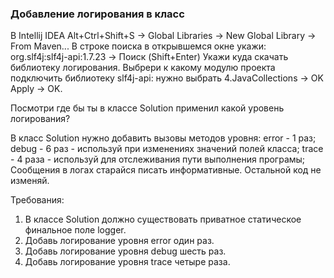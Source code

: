 
### Добавление логирования в класс

В Intellij IDEA Alt+Ctrl+Shift+S -&gt; Global Libraries -&gt; New Global Library -&gt; From Maven...
В строке поиска в открывшемся окне укажи: org.slf4j:slf4j-api:1.7.23 -&gt; Поиск (Shift+Enter)
Укажи куда скачать библиотеку логирования.
Выбрери к какому модулю проекта подключить библиотеку slf4j-api: нужно выбрать 4.JavaCollections -&gt; OK
Apply -&gt; OK.

Посмотри где бы ты в классе Solution применил какой уровень логирования?

В класс Solution нужно добавить вызовы методов уровня:
error - 1 раз;
debug - 6 раз - используй при изменениях значений полей класса;
trace - 4 раза - используй для отслеживания пути выполнения програмы;
Сообщения в логах старайся писать информативные.
Остальной код не изменяй.


Требования:
1.	В классе Solution должно существовать приватное статическое финальное поле logger.
2.	Добавь логирование уровня error один раз.
3.	Добавь логирование уровня debug шесть раз.
4.	Добавь логирование уровня trace четыре раза.



